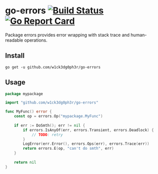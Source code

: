 # go-errors [![Build Status](https://travis-ci.org/w1ck3dg0ph3r/go-errors.svg?branch=master)](https://travis-ci.org/w1ck3dg0ph3r/go-errors) [![Go Report Card](https://goreportcard.com/badge/github.com/w1ck3dg0ph3r/go-errors)](https://goreportcard.com/report/github.com/w1ck3dg0ph3r/go-errors)

Package errors provides error wrapping with stack trace and human-readable operations.

## Install

```
go get -u github.com/w1ck3dg0ph3r/go-errors
```

## Usage

```go
package mypackage

import "github.com/w1ck3dg0ph3r/go-errors"

func MyFunc() error {
    const op = errors.Op("mypackage.MyFunc")
    
    if err := DoSmth(); err != nil {
    	if errors.IsAnyOf(err, errors.Transient, errors.Deadlock) {
    		// TODO: retry
        }
        LogError(err.Error(), errors.Ops(err), errors.Trace(err))
    	return errors.E(op, "can't do smth", err)
    }
    
    return nil
}
```